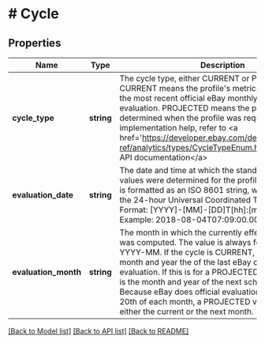 # # Cycle

## Properties

Name | Type | Description | Notes
------------ | ------------- | ------------- | -------------
**cycle_type** | **string** | The cycle type, either CURRENT or PROJECTED. CURRENT means the profile&#39;s metrics values are from the most recent official eBay monthly standards evaluation. PROJECTED means the profile values were determined when the profile was requested. For implementation help, refer to &lt;a href&#x3D;&#39;https://developer.ebay.com/devzone/rest/api-ref/analytics/types/CycleTypeEnum.html&#39;&gt;eBay API documentation&lt;/a&gt; | [optional]
**evaluation_date** | **string** | The date and time at which the standard compliance values were determined for the profile. The time stamp is formatted as an ISO 8601 string, which is based on the 24-hour Universal Coordinated Time (UTC) clock. Format: [YYYY]-[MM]-[DD]T[hh]:[mm]:[ss].[sss]Z Example: 2018-08-04T07:09:00.000Z | [optional]
**evaluation_month** | **string** | The month in which the currently effective seller level was computed. The value is always formatted as YYYY-MM. If the cycle is CURRENT, this value is the month and year the of the last eBay compliance evaluation. If this is for a PROJECTED cycle, the value is the month and year of the next scheduled evaluation. Because eBay does official evaluations around the 20th of each month, a PROJECTED value may indicate either the current or the next month. | [optional]

[[Back to Model list]](../../README.md#models) [[Back to API list]](../../README.md#endpoints) [[Back to README]](../../README.md)

